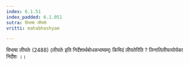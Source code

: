 ```yaml
---
index: 6.1.51
index_padded: 6.1.051
sutra: विभाषा लीयतेः
vritti: mahabhashyam

---
```

 विभाषा लीयतेः (2488) (लीयतेः इति निर्देशार्थबोधकभाष्यम्) किमिदं लीयतेरिति ? लिनातिलीयत्योर्यका निर्देशः ।। 